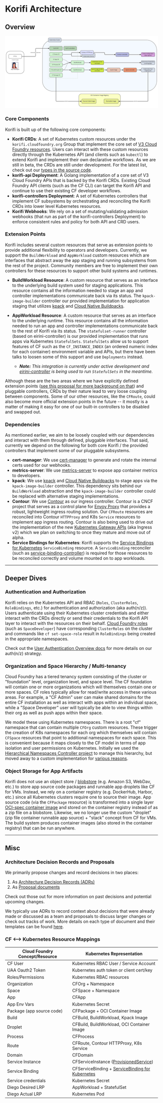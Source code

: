 # Korifi Architecture

## Overview

![Korifi Architecture Diagram](images/korifi_architecture.jpg)

### Core Components
Korifi is built up of the following core components:

* **Korifi CRDs**: A set of Kubernetes custom resources under the `korifi.cloudfoundry.org` Group that implement the core set of [V3 Cloud Foundry resources](https://v3-apidocs.cloudfoundry.org/version/3.117.0/index.html#resources). Users can interact with these custom resources directly through the Kubernetes API (and clients such as `kubectl`) to extend Korifi and implement their own declarative workflows. As we are still in beta, the CRDs are still under development. For the latest list, check out our [types in the source code](https://github.com/cloudfoundry/korifi/tree/main/controllers/api/v1alpha1).
* **korifi-api Deployment**: A Golang implementation of a core set of V3 Cloud Foundry APIs that is backed by the Korifi CRDs. Existing Cloud Foundry API clients (such as the CF CLI) can target the Korifi API and continue to use their existing CF developer workflows.
* **korifi-controllers Deployment**: A set of Kubernetes controllers that implement CF subsystems by orchestrating and reconciling the Korifi CRDs into lower level Kubernetes resources.
* **Korifi Webhooks**: We rely on a set of mutating/validating admission webhooks (that run as part of the korifi-controllers Deployment) to enforce consistent rules and policy for both API and CRD users.

### Extension Points
Korifi includes several custom resources that serve as extension points to provide additional flexibility to operators and developers. Currently, we support the `BuildWorkload` and `AppWorkload` custom resources which are interfaces that abstract away the app staging and running subsystems from the rest of the project. Community members are free to implement their own controllers for these resources to support other build systems and runtimes.

* **BuildWorkload Resource**: A custom resource that serves as an interface to the underlying build system used for staging applications. This resource contains all the information needed to stage an app and controller implementations communicate back via its status. The `kpack-image-builder` controller our provided implementation for application staging that utilizes [kpack](https://github.com/pivotal/kpack) and [Cloud Native Buildpacks](https://buildpacks.io/).


* **AppWorkload Resource**: A custom resource that serves as an interface to the underlying runtime. This resource contains all the information needed to run an app and controller implementations communicate back to the rest of Korifi via its status. The `statefulset-runner` controller (based on eirini-controller) is our provided implementation that runs apps via Kubernetes `StatefulSets`. `StatefulSets` allow us to support features of CF such as the `CF_INSTANCE_INDEX` (an ordered numeric index for each container) environment variable and APIs, but there have been talks to loosen some of this support and use `Deployments` instead.
  * _**Note:** This integration is currently under active development and [eirini-controller](https://github.com/cloudfoundry/eirini-controller) is being used to run `StatefulSets` in the meantime._

Although these are the two areas where we have explicitly defined extension points ([see this proposal for more background on that](https://docs.google.com/document/d/1SqCnM2kHdALoOHr5GDm8K4IKbz4E7CYNEo1f8ETTsMU/edit)) and pluggable controllers, CRDs by their nature lead to very loose coupling between components. Some of our other resources, like the `CFRoute`, could also become more official extension points in the future -- it mostly is a matter of making it easy for one of our built-in controllers to be disabled and swapped out.

### Dependencies
As mentioned earlier, we aim to be loosely coupled with our dependencies and interact with them through defined, pluggable interfaces. That said, currently we depend on the following for both core Korifi / the provided controllers that implement some of our pluggable subsystems.

* **cert-manager**: We use [cert-manager](https://cert-manager.io/) to generate and rotate the internal certs used for our webhooks.
* **metrics-server**: We use [metrics-server](https://github.com/kubernetes-sigs/metrics-server) to expose app container metrics to developers.
* **kpack**: We use [kpack](https://github.com/pivotal/kpack) and [Cloud Native Buildpacks](https://buildpacks.io/) to stage apps via the `kpack-image-builder` controller. This dependency sits behind our `BuildWorkload` abstraction and the `kpack-image-builder` controller could be replaced with alternative staging implementations.
* **Contour**: We use [Contour](https://projectcontour.io/) as our ingress controller. Contour is a CNCF project that serves as a control plane for [Envoy Proxy](https://www.envoyproxy.io/) that provides a robust, lightweight ingress routing solution. Our `CFRoute` resources are reconciled into Contour `HTTPProxy` and K8s `Service` resources to implement app ingress routing. Contour is also being used to drive out the implementation of the new [Kubernetes Gateway APIs](https://gateway-api.sigs.k8s.io/) (aka Ingress v2) which we plan on switching to once they mature and move out of alpha.
* **Service Bindings for Kubernetes**: Korifi supports the [Service Bindings for Kubernetes](https://servicebinding.io/) `ServiceBinding` resource. A `ServiceBinding` reconciler (such as [service-binding-controller](https://github.com/servicebinding/service-binding-controller)) is required for those resources to be reconciled correctly and volume mounted on to app workloads.

---

## Deeper Dives

### Authentication and Authorization
Korifi relies on the Kubernetes API and RBAC (`Roles`, `ClusterRoles`, `RoleBindings`, etc.) for authentication and authorization (aka auth(n/z)). Users authenticate using their Kubernetes cluster credentials and either interact with the CRDs directly or send their credentials to the Korifi API layer to interact with the resources on their behalf. [Cloud Foundry roles](https://docs.cloudfoundry.org/concepts/roles.html) (such as `SpaceDeveloper`) have corresponding `ClusterRoles` on the cluster and commands like `cf set-space-role` result in `RoleBindings` being created in the appropriate namespaces.

Check out the [User Authentication Overview docs](user-authentication-overview.md) for more details on our auth(n/z) strategy.

### Organization and Space Hierarchy / Multi-tenancy
Cloud Foundry has a tiered tenancy system consisting of the cluster or "foundation" level, organization level, and space level. The CF foundation will contain one or more organizations which will themselves contain one or more spaces. CF roles typically allow for read/write access in these various areas. For example, a "CF Admin" user can make shared domains for the entire CF installation as well as interact with apps within an individual space, while a "Space Developer" user will typically be able to view things within their org as well as push apps within their space.

We model these using Kubernetes namespaces. There is a root "cf" namespace that can contain multiple `CFOrg` custom resources. These trigger the creation of K8s namespaces for each org which themselves will contain `CFSpace` resources that point to additional namespaces for each space. This is convenient because it maps closely to the CF model in terms of app isolation and user permissions on Kubernetes. Initially we used the [Hierarchical Namespaces Controller project](https://github.com/kubernetes-sigs/hierarchical-namespaces) to manage this hierarchy, but moved away to a custom implementation for [various reasons](https://docs.google.com/document/d/1AVZPcoOphbWU8tVJ2gM7UkEC0EvHaki6scWgp8DuCDY/edit).

### Object Storage for App Artifacts
Korifi does not use an object store / [blobstore](https://docs.cloudfoundry.org/concepts/cc-blobstore.html) (e.g. Amazon S3, WebDav, etc.) to store app source code packages and runnable app droplets like CF for VMs. Instead, we rely on a container registry (e.g. DockerHub, Harbor, etc.) since all Kubernetes clusters require one to source their image. App source code (via the `CFPackage` resource) is transformed into a single layer [OCI-spec container image](https://opencontainers.org/) and stored on the container registry instead of as a zip file on a blobstore. Likewise, we no longer use the custom "droplet" (zip file container runnable app source) + "stack" concept from CF for VMs. The build system produces container images (also stored in the container registry) that can be run anywhere.

---

## Misc

### Architecture Decision Records and Proposals
We primarily propose changes and record decisions in two places:

1. As [Architecture Decision Records (ADRs)](https://github.com/cloudfoundry/korifi/tree/main/docs/architecture-decisions)
2. As [Proposal documents](https://github.com/orgs/cloudfoundry/projects/14)

Check out those out for more information on past decisions and potential upcoming changes.

We typically use ADRs to record context about decisions that were already made or discussed as a team and proposals to discuss larger changes or check out tracks of work. More details on each type of document and their templates can be found [here](https://docs.google.com/document/d/1sLQzxq7KwBPE7H24ZuR7vtHTQaWOgTDDSypMGk0FgKA/edit).

### CF <--> Kubernetes Resource Mappings

| Cloud Foundry Concept/Resource | Kubernetes Representation                                                                                  |
|--------------------------------|------------------------------------------------------------------------------------------------------------|
| CF User                        | Kubernetes RBAC User / Service Account                                                                     |
| UAA Oauth2 Token               | Kubernetes auth token or client cert/key                                                                   |
| Roles/Permissions              | Kubernetes RBAC resources                                                                                  |
| Organization                   | CFOrg + Namespace                                                                                          |
| Space                          | CFSpace + Namespace                                                                                        |
| App                            | CFApp                                                                                                      |
| App Env Vars                   | Kubernetes Secret                                                                                          |
| Package (app source code)      | CFPackage + OCI Container Image                                                                            |
| Build                          | CFBuild, BuildWorkload, Kpack Image                                                                        |
| Droplet                        | CFBuild, BuildWorkload, OCI Container Image                                                                |
| Process                        | CFProcess                                                                                                  |
| Route                          | CFRoute, Contour HTTPProxy, K8s Service                                                                    |
| Domain                         | CFDomain                                                                                                   |
| Service Instance               | CFServiceInstance ([ProvisionedService](https://github.com/servicebinding/spec#provisioned-service))       |
| Service Binding                | CFServiceBinding + [ServiceBinding for Kubernetes](https://github.com/servicebinding/spec#service-binding) |
| Service credentials            | Kubernetes Secret                                                                                          |
| Diego Desired LRP              | AppWorkload + StatefulSet                                                                                  |
| Diego Actual LRP               | Kubernetes Pod                                                                                             |
